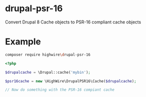 # drupal-psr-16
Convert Drupal 8 Cache objects to PSR-16 compliant cache objects

# Example

```bash
composer require highwire\drupal-psr-16
```

```php
<?php

$drupalcache = \Drupal::cache('mybin');

$psr16cache = new \HighWire\DrupalPSR16\Cache($drupalcache);

// Now do something with the PSR-16 compiant cache
```

